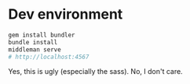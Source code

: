 # Dev environment

```bash
gem install bundler
bundle install
middleman serve
# http://localhost:4567
```

Yes, this is ugly (especially the sass). No, I don't care.
